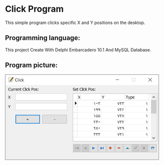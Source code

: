 # Click Program
This simple program clicks specific X and Y positions on the desktop.


## Programming language:
This project Create With Delphi Embarcadero 10.1 And MySQL Database.

## Program picture:
![alt text](https://github.com/Forutanrad/Click/blob/main/ClickProgram.jpg?raw=true)
